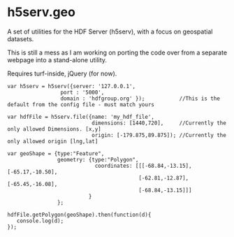 # h5serv.geo
A set of utilities for the HDF Server (h5serv), with a focus on geospatial datasets.

This is still a mess as I am working on porting the code over from a separate webpage into a stand-alone utility. 

Requires turf-inside, jQuery (for now).

```
var h5serv = h5serv({server: '127.0.0.1',
                 port : '5000',
                 domain : 'hdfgroup.org' });           //This is the default from the config file - must match yours

var hdfFile = h5serv.file({name: 'my_hdf_file',
                           dimensions: [1440,720],     //Currently the only allowed Dimensions. [x,y]
                           origin: [-179.875,89.875]); //Currently the only allowed origin [lng,lat]

var geoShape = {type:"Feature",
                geometry: {type:"Polygon",
                            coordinates: [[[-68.84,-13.15],[-65.17,-10.50],
                                          [-62.81,-12.87],[-65.45,-16.08],
                                          [-68.84,-13.15]]]
                          }
                };                

hdfFile.getPolygon(geoShape).then(function(d){
   console.log(d); 
});
```                 
                 
